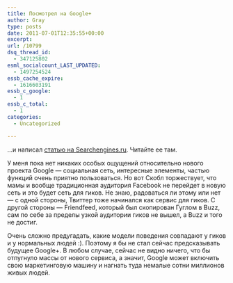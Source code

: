 ```yaml
---
title: Посмотрел на Google+
author: Gray
type: posts
date: 2011-07-01T12:35:55+00:00
excerpt:
url: /10799
dsq_thread_id:
  - 347125802
esml_socialcount_LAST_UPDATED:
  - 1497254524
essb_cache_expire:
  - 1616603191
essb_c_google:
  - 1
essb_c_total:
  - 1
categories:
  - Uncategorized

---
```








…и написал [статью на Searchengines.ru][1]. Читайте ее там.

У меня пока нет никаких особых ощущений относительно нового проекта Google — социальная сеть, интересные элементы, частью функций очень приятно пользоваться. Но вот Скобл торжествует, что мамы и вообще традиционная аудитория Facebook не перейдет в новую сеть и это будет сеть для гиков. Не знаю, радоваться ли этому или нет — с одной стороны, Твиттер тоже начинался как сервис для гиков. С другой стороны — Friendfeed, который был скопирован Гуглом в Buzz, сам по себе за пределы узкой аудитории гиков не вышел, а Buzz и того не достиг.

Очень сложно предугадать, какие модели поведения совпадают у гиков и у нормальных людей :). Поэтому я бы не стал сейчас предсказывать будущее Google+. В любом случае, сейчас не видно ничего, что бы отпугнуло массы от нового сервиса, а значит, Google может включить свою маркетинговую машину и нагнать туда немалые сотни миллионов живых людей.

 [1]: http://www.searchengines.ru/articles/google_plus_inside.html